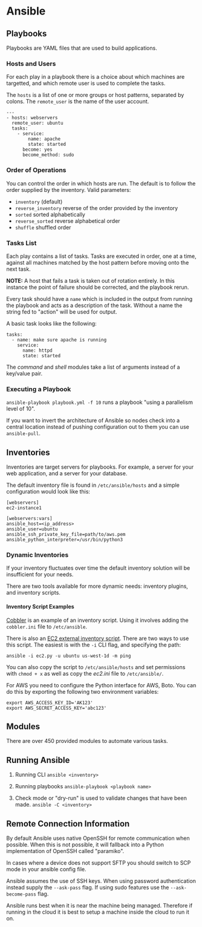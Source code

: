 # Ansible

## Playbooks

Playbooks are YAML files that are used to build applications.

### Hosts and Users

For each play in a playbook there is a choice about which machines are targetted, and which remote user is used to complete the tasks.

The `hosts` is a list of one or more groups or host patterns, separated by colons. The `remote_user` is the name of the user account.

```
---
- hosts: webservers
  remote_user: ubuntu
  tasks:
    - service:
        name: apache
        state: started
      become: yes
      become_method: sudo
```

### Order of Operations

You can control the order in which hosts are run. The default is to follow the order supplied by the inventory. Valid parameters:

- `inventory` (default)
- `reverse_inventory` reverse of the order provided by the inventory
- `sorted` sorted alphabetically
- `reverse_sorted` reverse alphabetical order
- `shuffle` shuffled order

### Tasks List

Each play contains a list of tasks. Tasks are executed in order, one at a time, against all machines matched by the host pattern before moving onto the next task.

**NOTE:** A host that fails a task is taken out of rotation entirely. In this instance the point of failure should be corrected, and the playbook rerun.

Every task should have a `name` which is included in the output from running the playbook and acts as a description of the task. Without a name the string fed to "action" will be used for output.

A basic task looks like the following:

```
tasks:
  - name: make sure apache is running
    service:
      name: httpd
      state: started
```

The *command* and *shell* modules take a list of arguments instead of a key/value pair.

### Executing a Playbook

`ansible-playbook playbook.yml -f 10` runs a playbook "using a parallelism level of 10".

If you want to invert the architecture of Ansible so nodes check into a central location instead of pushing configuration out to them you can use `ansible-pull`.

## Inventories

Inventories are target servers for playbooks. For example, a server for your web application, and a server for your database.

The default inventory file is found in `/etc/ansible/hosts` and a simple configuration would look like this:

```
[webservers]
ec2-instance1
 
[webservers:vars]
ansible_host=<ip_address>
ansible_user=ubuntu
ansible_ssh_private_key_file=path/to/aws.pem
ansible_python_interpreter=/usr/bin/python3
```

### Dynamic Inventories

If your inventory fluctuates over time the default inventory solution will be insufficient for your needs.

There are two tools available for more dynamic needs: inventory plugins, and inventory scripts.

#### Inventory Script Examples

[Cobbler](https://cobbler.github.io) is an example of an inventory script. Using it involves adding the `cobbler.ini` file to `/etc/ansible`.

There is also an [EC2 external inventory script](https://raw.githubusercontent.com/ansible/ansible/devel/contrib/inventory/ec2.py). There are two ways to use this script. The easiest is with the `-i` CLI flag, and specifying the path:

`ansible -i ec2.py -u ubuntu us-west-1d -m ping`

You can also copy the script to `/etc/ansible/hosts` and set permissions with `chmod + x` as well as copy the *ec2.ini* file to `/etc/ansible/`.

For AWS you need to configure the Python interface for AWS, Boto. You can do this by exporting the following two environment variables:

```
export AWS_ACCESS_KEY_ID='AK123'
export AWS_SECRET_ACCESS_KEY='abc123'
```

## Modules

There are over 450 provided modules to automate various tasks.

## Running Ansible

1. Running CLI `ansible <inventory>`

2. Running playbooks `ansible-playbook <playbook name>`

3. Check mode or "dry-run" is used to validate changes that have been made. `ansible -C <inventory>`

## Remote Connection Information

By default Ansible uses native OpenSSH for remote communication when possible. When this is not possible, it will fallback into a Python implementation of OpenSSH called "paramiko".

In cases where a device does not support SFTP you should switch to SCP mode in your ansible config file.

Ansible assumes the use of SSH keys. When using password authentication instead supply the `--ask-pass` flag. If using sudo features use the `--ask-become-pass` flag.

Ansible runs best when it is near the machine being managed. Therefore if running in the cloud it is best to setup a machine inside the cloud to run it on.
